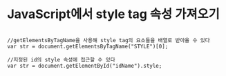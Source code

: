# JavaScript에서 style tag 속성 가져오기

<pre><code>
//getElementsByTagName을 사용해 style tag의 요소들을 배열로 받아올 수 있다
var str = document.getElementsByTagName("STYLE")[0];

//지정된 id의 style 속성에 접근할 수 있다
var str = document.getElementById("idName").style;
</code></pre>

<style>에 접근하여 요소들을 받아올 수 있다.


<br>
<br>

<pre><code>
//<style> 태그를 생성할 수 있다.
var ss = document.createElement("STYLE");
//style 속성 정의
var text = document.createTextNode("body {color:red;}");
//정의한 속성을 style 태그의 child로 추가
ss.appendChild(text);
//<head>의 child로 추가
document.head.appendChild(ss);

//id에 접근하여 style 속성을 생성할 수 있다.
document.getElementById("idName").style.color = "red";

//기존에 선언한 style 속성을 덮어쓸 수 있다.
document.getElementById("idName").style.cssText = 'color: blue; background-color: yellow';
  </code></pre>
  
script 태그 내에서 style 태그를 생성하고 속성을 정의할 수 있고 id를 활용해 속성에 접근하고 속성을 추가할 수 있다.

<br>
<br>

위를 활용하여 아래와 같은 예제를 작성할 수 있다.

```html
<head>
</head>
//버튼 클릭 시 색 변화
<button onclick="changeColor()">Click</button>

<script>
function changeColor() {
  var ss = document.createElement("STYLE");
  var text = document.createTextNode("body {color:red;}");
  ss.appendChild(text);
  document.head.appendChild(ss);
}
</script>
```
<br>
<br>
  
```html
<style>
div{
  width: 200px;
  height: 100px;
}
</style>

<script>
var divS = document.querySelector("div");

console.log(divS.style.width); //200px
console.log(divS.style.height); //100px
</script>
```


querySelector를 사용하여 특정 tag에 선언된 style 속성을 가져올 수 있다. 

